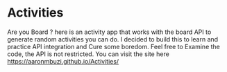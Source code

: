 # Activities
Are you Board ? here is an activity app that works with the board API to  generate random activities you can do. I decided to build this to learn and practice API integration and Cure some boredom. Feel free to Examine the code, the API is not restricted.
You can visit the site here https://aaronmbuzi.github.io/Activities/
